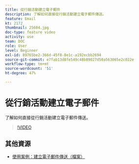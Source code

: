 ```yaml
---
title: 從行銷活動建立電子郵件
description: 了解如何直接從行銷活動建立電子郵件傳送。
feature: Email
kt: 2172
thumbnail: 25604.jpg
doc-type: feature video
activity: use
team: DOC
role: User
level: Beginner
exl-id: 89765be2-366d-45f8-8e1c-a192ecbb2694
source-git-commit: e7fab13d8fe549c48b89027d50a563065e2c022e
workflow-type: tm+mt
source-wordcount: '51'
ht-degree: 47%

---
```


# 從行銷活動建立電子郵件

了解如何直接從行銷活動建立電子郵件傳送。

>[!VIDEO](https://video.tv.adobe.com/v/25604?quality=12)

## 其他資源

* [使用案例：建立電子郵件傳送（檔案）](https://experienceleague.adobe.com/docs/campaign-classic/using/designing-content/editing-html-content/use-case--creating-an-email-delivery.html)
